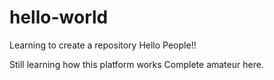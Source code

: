 # hello-world
Learning to create a repository
Hello People!!
  
   Still learning how this platform works
   Complete amateur here.

